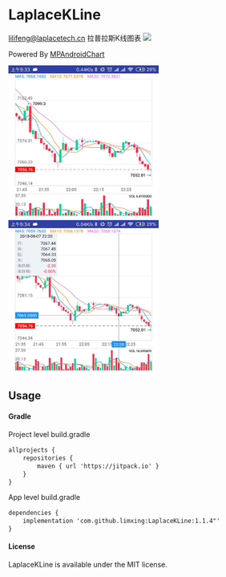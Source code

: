 # LaplaceKLine
lilifeng@laplacetech.cn
拉普拉斯K线图表
[![](https://jitpack.io/v/limxing/LaplaceKLine.svg)](https://jitpack.io/#limxing/LaplaceKLine)

Powered By [MPAndroidChart](https://github.com/PhilJay/MPAndroidChart)

<img src="./WechatIMG16.jpg" width="300" height="305"/> &nbsp;<img src="./WechatIMG15.jpg" width="300" height="305"/>

## Usage
#### Gradle

Project level build.gradle
```
allprojects {
    repositories {
        maven { url 'https://jitpack.io' }
    }
}
```
App level build.gradle
```
dependencies {
    implementation 'com.github.limxing:LaplaceKLine:1.1.4"'
}
```

#### License
LaplaceKLine is available under the MIT license.